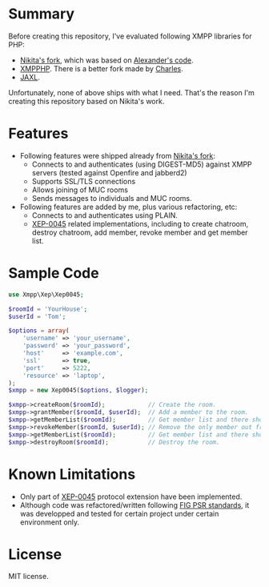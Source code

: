 # Summary

Before creating this repository, I've evaluated following XMPP libraries for PHP:

* [Nikita's fork](https://github.com/nikita2206/Xmpp), which was based on [Alexander's code](https://github.com/alexmace/Xmpp).
* [XMPPHP](https://code.google.com/p/xmpphp). There is a better fork made by [Charles](https://github.com/charlycoste/xmpphp).
* [JAXL](https://github.com/jaxl/JAXL).

Unfortunately, none of above ships with what I need. That's the reason I'm creating this repository based on Nikita's
work.

# Features

* Following features were shipped already from [Nikita's fork](https://github.com/nikita2206/Xmpp):
  * Connects to and authenticates (using DIGEST-MD5) against XMPP servers (tested against Openfire and jabberd2)
  * Supports SSL/TLS connections
  * Allows joining of MUC rooms
  * Sends messages to individuals and MUC rooms.
* Following features are added by me, plus various refactoring, etc:
  * Connects to and authenticates using PLAIN.
  * [XEP-0045](http://xmpp.org/extensions/xep-0045.html) related implementations, including to create chatroom, destroy chatroom, add member, revoke member and get member list.

# Sample Code

```php
use Xmpp\Xep\Xep0045;

$roomId = 'YourHouse';
$userId = 'Tom';

$options = array(
    'username' => 'your_username',
    'password' => 'your_password',
    'host'     => 'example.com',
    'ssl'      => true,
    'port'     => 5222,
    'resource' => 'laptop',
);
$xmpp = new Xep0045($options, $logger);

$xmpp->createRoom($roomId);            // Create the room.
$xmpp->grantMember($roomId, $userId);  // Add a member to the room.
$xmpp->getMemberList($roomId);         // Get member list and there should be only one member.
$xmpp->revokeMember($roomId, $userId); // Remove the only member out from the room.
$xmpp->getMemberList($roomId);         // Get member list and there should be nobody in the room.
$xmpp->destroyRoom($roomId);           // Destroy the room.
```

# Known Limitations

* Only part of [XEP-0045](http://xmpp.org/extensions/xep-0045.html) protocol extension have been implemented.
* Although code was refactored/written following [FIG PSR standards](http://www.php-fig.org), it was developped and
tested for certain project under certain environment only.

# License

MIT license.
